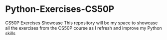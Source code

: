 # Python-Exercises-CS50P
CS50P Exercises Showcase
This repository will be my space to showcase all the exercises from the CS50P course as I refresh and improve my Python skills